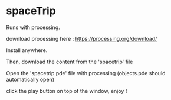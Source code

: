 # spaceTrip

Runs with processing.

download processing here : https://processing.org/download/

Install anywhere.

Then, download the content from the 'spacetrip' file

Open the 'spacetrip.pde' file with processing (objects.pde should automatically open)

click the play button on top of the window, enjoy ! 
